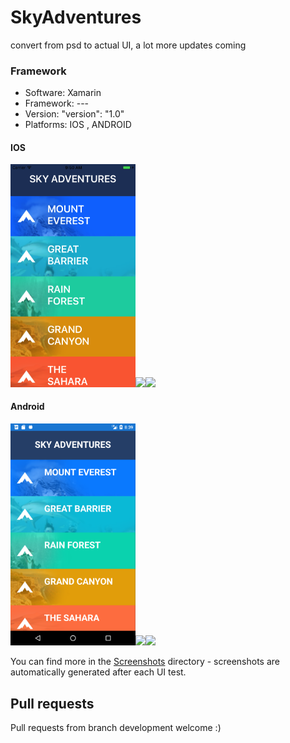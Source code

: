 # SkyAdventures
convert from psd to actual UI, a lot more updates coming

 
### Framework
* Software:  Xamarin
* Framework: ---
* Version:    "version": "1.0"
* Platforms:  IOS , ANDROID
 
 
#### IOS

<img src="Screenshots/ios/home.png" width="200"><img src="Screenshots/ios/ExpenseLoginPage.png" width="200"><img src="Screenshots/ios/ExpenseDetailsPriceDone.png" width="200">

#### Android

<img src="Screenshots/android/home.png" width="200"><img src="Screenshots/android/ExpenseLoginPage.png" width="200"><img src="Screenshots/android/ExpenseDetailsPriceDone.png" width="200">


You can find more in the [Screenshots](https://github.com/leroygumede/SkyAdventures/tree/master/Screenshots) directory  - screenshots are automatically generated after each UI test.


## Pull requests ##

Pull requests from branch development welcome :)